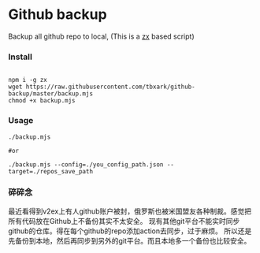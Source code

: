 # Github backup

Backup all github repo to local, (This is a [zx](https://github.com/google/zx) based script)

### Install


```shell

npm i -g zx
wget https://raw.githubusercontent.com/tbxark/github-backup/master/backup.mjs
chmod +x backup.mjs

```

### Usage

```shell
./backup.mjs

#or

./backup.mjs --config=./you_config_path.json --target=./repos_save_path
```



### 碎碎念

最近看得到v2ex上有人github账户被封，俄罗斯也被米国盟友各种制裁。感觉把所有代码放在Github上不备份其实不太安全。
现有其他git平台不能实时同步github的仓库。得在每个github的repo添加action去同步，过于麻烦。
所以还是先备份到本地，然后再同步到另外的git平台。而且本地多一个备份也比较安全。
